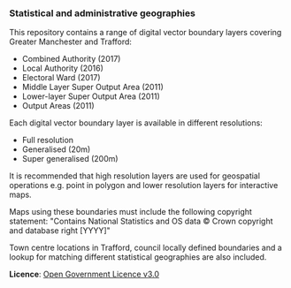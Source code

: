 ### Statistical and administrative geographies

This repository contains a range of digital vector boundary layers covering Greater Manchester and Trafford:

- Combined Authority (2017)
- Local Authority (2016)
- Electoral Ward (2017)
- Middle Layer Super Output Area (2011)
- Lower-layer Super Output Area (2011)
- Output Areas (2011)

Each digital vector boundary layer is available in different resolutions:

- Full resolution
- Generalised (20m)
- Super generalised (200m)

It is recommended that high resolution layers are used for geospatial operations e.g. point in polygon and lower resolution layers for interactive maps.

Maps using these boundaries must include the following copyright statement: "Contains National Statistics and OS data © Crown copyright and database right [YYYY]"

Town centre locations in Trafford, council locally defined boundaries and a lookup for matching different statistical geographies are also included.

**Licence**: [Open Government Licence v3.0](https://www.nationalarchives.gov.uk/doc/open-government-licence/version/3/)
